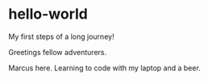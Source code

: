# hello-world
My first steps of a long journey!

Greetings fellow adventurers.

Marcus here. Learning to code with my laptop and a beer.
